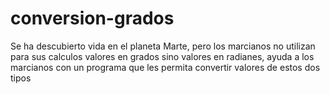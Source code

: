 # conversion-grados
Se ha descubierto vida en el planeta Marte, pero los marcianos no utilizan para sus calculos valores en grados sino valores en radianes, ayuda a los marcianos con un programa que les permita convertir valores de estos dos tipos
